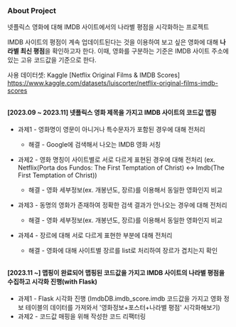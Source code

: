 ### About Project
넷플릭스 영화에 대해 IMDB 사이트에서의 나라별 평점을 시각화하는 프로젝트

IMDB 사이트의 평점이 계속 업데이트된다는 것을 이용하여 보고 싶은 영화에 대해 **나라별 최신 평점**을 확인하고자 한다. 이때, 영화를 구분하는 기준은 IMDB 사이트 주소에 있는 고유 코드값을 기준으로 한다.


사용 데이터셋: Kaggle [Netflix Original Films & IMDB Scores]
https://www.kaggle.com/datasets/luiscorter/netflix-original-films-imdb-scores

##
#### [2023.09 ~ 2023.11] 넷플릭스 영화 제목을 가지고 IMDB 사이트의 코드값 맵핑
* 과제1 - 영화명이 영문이 아니거나 특수문자가 포함된 경우에 대해 전처리
  * 해결 - Google에 검색해서 나오는 IMDB 영화 서칭
  

* 과제2 - 영화 명칭이 사이트별로 서로 다르게 표현된 경우에 대해 전처리 (ex. Netflix(Porta dos Fundos: The First Temptation of Christ) <-> Imdb(The First Temptation of Christ))
  * 해결 - 영화 세부정보(ex. 개봉년도, 장르)를 이용해서 동일한 영화인지 비교
  

* 과제3 - 동명의 영화가 존재하여 정확한 검색 결과가 안나오는 경우에 대해 전처리
  * 해결 - 영화 세부정보(ex. 개봉년도, 장르)를 이용해서 동일한 영화인지 비교
  

* 과제4 - 장르에 대해 서로 다르게 표현한 부분에 대해 전처리
  * 해결 - 영화에 대해 사이트별 장르를 list로 처리하여 장르가 겹치는지 확인



## 
#### [2023.11 ~] 맵핑이 완료되어 맵핑된 코드값을 가지고 IMDB 사이트의 나라별 평점을 수집하고 시각화 진행(with Flask)
* 과제1 - Flask 시각화 진행 (ImdbDB.imdb_score.imdb 코드값을 가지고 영화 정보 테이블의 데이터를 가져와서 '영화정보+포스터+나라별 평점' 시각화해보기)
* 과제2 - 코드값 매핑을 위해 작성한 코드 리팩터링
